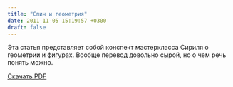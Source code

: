 ```yaml
---
title: "Спин и геометрия"
date: 2011-11-05 15:19:57 +0300
draft: false
---
```

Эта статья представляет собой конспект мастеркласса Сириля о геометрии и фигурах. Вообще перевод довольно сырой, но о чем речь понять можно.

[Скачать PDF](/files/spin-and-geometry-ru.pdf)

